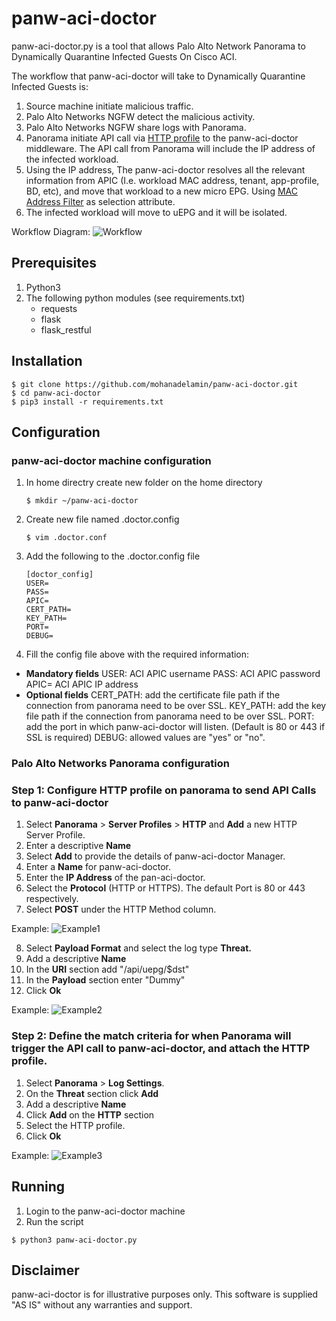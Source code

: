 # panw-aci-doctor

panw-aci-doctor.py is a tool that allows Palo Alto Network Panorama to Dynamically Quarantine Infected Guests On Cisco ACI.

The workflow that panw-aci-doctor will take to Dynamically Quarantine Infected Guests is:
1. Source machine initiate malicious traffic.
2. Palo Alto Networks NGFW detect the malicious activity.
3. Palo Alto Networks NGFW share logs with Panorama.
4. Panorama initiate API call via [HTTP profile](https://docs.paloaltonetworks.com/pan-os/9-0/pan-os-admin/monitoring/forward-logs-to-an-https-destination.html#) to the panw-aci-doctor middleware. The API call from Panorama will include the IP address of the infected workload.
5. Using the IP address, The panw-aci-doctor resolves all the relevant information from APIC (I.e. workload MAC address, tenant, app-profile, BD, etc), and move that workload to a new micro EPG. Using [MAC Address Filter](https://www.cisco.com/c/en/us/td/docs/switches/datacenter/aci/apic/sw/3-x/virtualization/b_ACI_Virtualization_Guide_3_0_1/b_ACI_Virtualization_Guide_3_0_1_chapter_0100.html) as selection attribute.
6. The infected workload will move to uEPG and it will be isolated.

Workflow Diagram:
![Workflow](https://raw.githubusercontent.com/mohanadelamin/panw-aci-doctor/master/images/workflow.png)

## Prerequisites

1. Python3
2. The following python modules (see requirements.txt)
	- requests
	- flask
	- flask_restful


## Installation

```
$ git clone https://github.com/mohanadelamin/panw-aci-doctor.git
$ cd panw-aci-doctor
$ pip3 install -r requirements.txt
```
    
## Configuration

### panw-aci-doctor machine configuration

1. In home directry create new folder on the home directory
	```
    $ mkdir ~/panw-aci-doctor
	```

2. Create new file named .doctor.config
	```
	$ vim .doctor.conf
	```

3. Add the following to the .doctor.config file
	```
	[doctor_config]
	USER=
	PASS=
	APIC=
	CERT_PATH=
	KEY_PATH=
	PORT=
	DEBUG=
	```

4. Fill the config file above with the required information:
- **Mandatory fields** 
	USER: ACI APIC username
	PASS: ACI APIC password
	APIC= ACI APIC IP address
- **Optional fields**
	CERT_PATH: add the certificate file path if the connection from panorama need to be over SSL.
	KEY_PATH: add the key file path if the connection from panorama need to be over SSL.
	PORT: add the port in which panw-aci-doctor will listen. (Default is 80 or 443 if SSL is required)
	DEBUG: allowed values are "yes" or "no".

### Palo Alto Networks Panorama configuration

### Step 1: Configure HTTP profile on panorama to send API Calls to panw-aci-doctor
1. Select **Panorama** > **Server Profiles** > **HTTP** and **Add** a new HTTP Server Profile.
2. Enter a descriptive **Name**
3. Select **Add** to provide the details of panw-aci-doctor Manager.
4. Enter a **Name** for panw-aci-doctor.
5. Enter the **IP Address** of the pan-aci-doctor.
6. Select the **Protocol** (HTTP or HTTPS). The default Port is 80 or 443 respectively.
7. Select **POST** under the HTTP Method column.

Example:
![Example1](https://raw.githubusercontent.com/mohanadelamin/panw-aci-doctor/master/images/example1.png)

8. Select **Payload Format** and select the log type **Threat.**
9. Add a descriptive **Name**
10. In the **URI** section add "/api/uepg/$dst"
11. In the **Payload** section enter "Dummy"
12. Click **Ok**

Example:
![Example2](https://raw.githubusercontent.com/mohanadelamin/panw-aci-doctor/master/images/example2.png)

### Step 2: Define the match criteria for when Panorama will trigger the API call to panw-aci-doctor, and attach the HTTP profile.
1. Select **Panorama** > **Log Settings**. 
2. On the **Threat** section click **Add**
3. Add a descriptive **Name**
4. Click **Add** on the **HTTP** section
5. Select the HTTP profile.
6. Click **Ok**

Example:
![Example3](https://raw.githubusercontent.com/mohanadelamin/panw-aci-doctor/master/images/example3.png)


## Running

1. Login to the panw-aci-doctor machine
2. Run the script
```
$ python3 panw-aci-doctor.py
```


## Disclaimer

panw-aci-doctor is for illustrative purposes only. This software is supplied "AS IS" without any warranties and support.